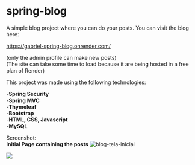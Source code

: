 # spring-blog

A simple blog project where you can do your posts.
You can visit the blog here:<br>

https://gabriel-spring-blog.onrender.com/

(only the admin profile can make new posts)<br>
(The site can take some time to load because it are being hosted in a free plan of Render)

This project was made using the following technologies:

  -**Spring Security**<br>
  -**Spring MVC**<br>
  -**Thymeleaf**<br>
  -**Bootstrap**<br>
  -**HTML, CSS, Javascript**<br>
  -**MySQL**

Screenshot:<br>
**Initial Page containing the posts**
![blog-tela-inicial](https://user-images.githubusercontent.com/74604806/223113776-a66934f2-11ff-4180-bb4f-1fa0d10cfd9b.PNG)

<div>
  <img src="blog/images/apresentacao-blog-gif.gif">
</div>
